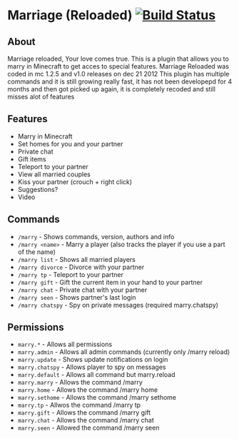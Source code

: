 Marriage (Reloaded) [![Build Status](https://ci.codemc.org/job/lenis0012/job/Marriage/badge/icon)](https://ci.codemc.org/job/lenis0012/job/Marriage/)
===================

## About
Marriage reloaded, Your love comes true.
This is a plugin that allows you to marry in Minecraft to get acces to special features.
Marriage Reloaded was coded in mc 1.2.5 and v1.0 releases on dec 21 2012
This plugin has multiple commands and it is still growing really fast, it has not been developepd for 4 months and then got picked up again, it is
completely recoded and still misses alot of features

## Features
- Marry in Minecraft
- Set homes for you and your partner
- Private chat
- Gift items
- Teleport to your partner
- View all married couples
- Kiss your partner (crouch + right click)
- Suggestions?
- Video

## Commands
- `/marry` - Shows commands, version, authors and info
- `/marry <name>` - Marry a player (also tracks the player if you use a part of the name)
- `/marry list` - Shows all married players
- `/marry divorce` - Divorce with your partner
- `/marry tp` - Teleport to your partner
- `/marry gift` - Gift the current item in your hand to your partner
- `/marry chat` - Private chat with your partner
- `/marry seen` - Shows partner's last login
- `/marry chatspy` - Spy on private messages (required marry.chatspy)

## Permissions
- `marry.*` - Allows all permissions
- `marry.admin` - Allows all admin commands (currently only /marry reload)
- `marry.update` - Shows update notifications on login
- `marry.chatspy` - Allows player to spy on messages
- `marry.default` - Allows all command but marry.reload
- `marry.marry` - Allows the command /marry <user>
- `marry.home` - Allows the command /marry home
- `marry.sethome` - Allows the command /marry sethome
- `marry.tp` - Allwos the command /marry tp
- `marry.gift` - Allows the command /marry gift
- `marry.chat` - Allows the command /marry chat
- `marry.seen` - Allowed the command /marry seen


